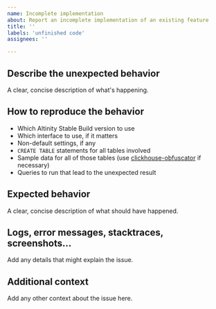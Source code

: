```yaml
---
name: Incomplete implementation
about: Report an incomplete implementation of an existing feature
title: ''
labels: 'unfinished code'
assignees: ''

---
```


## Describe the unexpected behavior
A clear, concise description of what's happening.

## How to reproduce the behavior

* Which Altinity Stable Build version to use
* Which interface to use, if it matters
* Non-default settings, if any
* `CREATE TABLE` statements for all tables involved
* Sample data for all of those tables (use [clickhouse-obfuscator](https://github.com/ClickHouse/ClickHouse/blob/master/programs/obfuscator/Obfuscator.cpp#L42-L80) if necessary)
* Queries to run that lead to the unexpected result

## Expected behavior
A clear, concise description of what should have happened.

## Logs, error messages, stacktraces, screenshots...
Add any details that might explain the issue.

## Additional context
Add any other context about the issue here.
